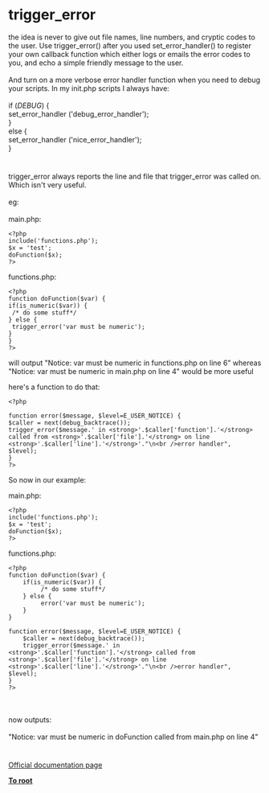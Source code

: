 # trigger_error



the idea is never to give out file names, line numbers, and cryptic codes to the user. Use trigger_error() after you used set_error_handler() to register your own callback function which either logs or emails the error codes to you, and echo a simple friendly message to the user.<br><br>And turn on a more verbose error handler function when you need to debug your scripts. In my init.php scripts I always have:<br><br>if (_DEBUG_) {<br>    set_error_handler (&apos;debug_error_handler&apos;);<br>}<br>else {<br>    set_error_handler (&apos;nice_error_handler&apos;);<br>}  

#

trigger_error always reports the line and file that trigger_error was called on. Which isn&apos;t very useful.<br><br>eg:<br><br>main.php:<br>

```
<?php
include('functions.php');
$x = 'test';
doFunction($x);
?>
```


functions.php:


```
<?php
function doFunction($var) {
if(is_numeric($var)) {
 /* do some stuff*/
} else {
 trigger_error('var must be numeric');
}
}
?>
```


will output "Notice: var must be numeric in functions.php on line 6"
whereas "Notice: var must be numeric in main.php on line 4" would be more useful

here's a function to do that:



```
<?php

function error($message, $level=E_USER_NOTICE) {
$caller = next(debug_backtrace());
trigger_error($message.' in <strong>'.$caller['function'].'</strong> called from <strong>'.$caller['file'].'</strong> on line <strong>'.$caller['line'].'</strong>'."\n<br />error handler", $level);
}
?>
```


So now in our example:

main.php:


```
<?php
include('functions.php');
$x = 'test';
doFunction($x);
?>
```


functions.php:


```
<?php
function doFunction($var) {
    if(is_numeric($var)) {
         /* do some stuff*/
    } else {
         error('var must be numeric');
    }
}

function error($message, $level=E_USER_NOTICE) {
    $caller = next(debug_backtrace());
    trigger_error($message.' in <strong>'.$caller['function'].'</strong> called from <strong>'.$caller['file'].'</strong> on line <strong>'.$caller['line'].'</strong>'."\n<br />error handler", $level);
}
?>
```
<br><br>now outputs:<br><br>"Notice: var must be numeric in doFunction called from main.php on line 4"  

#

[Official documentation page](https://www.php.net/manual/en/function.trigger-error.php)

**[To root](/README.md)**